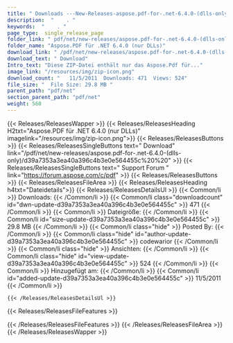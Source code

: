 ```yaml
---
title: " Downloads ---New-Releases-aspose.pdf-for-.net-6.4.0-(dlls-only) . "
description:  "    . " 
keywords:  "    . " 
page_type:  single_release_page
folder_link: " pdf/net/new-releases/aspose.pdf-for-.net-6.4.0-(dlls-only)/"
folder_name: "Aspose.PDF für .NET 6.4.0 (nur DLLs)"
download_link: " /pdf/net/new-releases/aspose.pdf-for-.net-6.4.0-(dlls-only)/d39a7353a3ea40a396c4b3e0e564455c"
download_text: " Download"
Intro_text: "Diese ZIP-Datei enthält nur das Aspose.Pdf für..."
image_link: "/resources/img/zip-icon.png"
download_count: "   11/5/2011  Downloads: 471  Views: 524"
file_size: "  File Size: 29.8 MB "
parent_path: "pdf/net"
section_parent_path: "pdf/net"
weight: 560
---
```


{{< Releases/ReleasesWapper >}}
  {{< Releases/ReleasesHeading H2txt="Aspose.PDF für .NET 6.4.0 (nur DLLs)" imagelink="/resources/img/zip-icon.png">}}
  {{< Releases/ReleasesButtons >}}
    {{< Releases/ReleasesSingleButtons text=" Download" link="/pdf/net/new-releases/aspose.pdf-for-.net-6.4.0-(dlls-only)/d39a7353a3ea40a396c4b3e0e564455c%20%20" >}}
    {{< Releases/ReleasesSingleButtons text=" Support Forum " link="https://forum.aspose.com/c/pdf" >}}
  {{< Releases/ReleasesButtons >}}
  {{< Releases/ReleasesFileArea >}}
    {{< Releases/ReleasesHeading h4txt="Dateidetails">}}
    {{< Releases/ReleasesDetailsUl >}}
            {{< Common/li >}} Downloads: {{< /Common/li >}}
      {{< Common/li class="downloadcount" id="dwn-update-d39a7353a3ea40a396c4b3e0e564455c" >}} 471 {{< /Common/li >}}
      {{< Common/li >}} Dateigröße: {{< /Common/li >}}
      {{< Common/li id="size-update-d39a7353a3ea40a396c4b3e0e564455c" >}} 29.8 MB {{< /Common/li >}} 
      {{< Common/li  class="hide" >}} Posted By: {{< /Common/li >}} 
      {{< Common/li class="hide" id="author-update-d39a7353a3ea40a396c4b3e0e564455c" >}} codewarior {{< /Common/li >}}
      {{< Common/li class="hide" >}} Ansichten: {{< /Common/li >}}
      {{< Common/li class="hide" id="view-update-d39a7353a3ea40a396c4b3e0e564455c" >}} 524 {{< /Common/li >}}
      {{< Common/li >}} Hinzugefügt am: {{< /Common/li >}}
      {{< Common/li id="added-update-d39a7353a3ea40a396c4b3e0e564455c" >}} 11/5/2011 {{< /Common/li >}} 

    {{< /Releases/ReleasesDetailsUl >}}

  {{< Releases/ReleasesFileFeatures >}}
      
  {{< /Releases/ReleasesFileFeatures >}}
 {{< /Releases/ReleasesFileArea >}}
{{< /Releases/ReleasesWapper >}}



